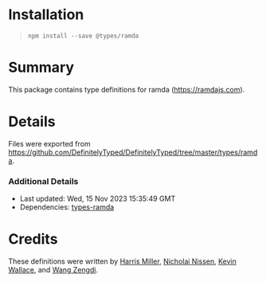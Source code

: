 # Installation
> `npm install --save @types/ramda`

# Summary
This package contains type definitions for ramda (https://ramdajs.com).

# Details
Files were exported from https://github.com/DefinitelyTyped/DefinitelyTyped/tree/master/types/ramda.

### Additional Details
 * Last updated: Wed, 15 Nov 2023 15:35:49 GMT
 * Dependencies: [types-ramda](https://npmjs.com/package/types-ramda)

# Credits
These definitions were written by [Harris Miller](https://github.com/harris-miller), [Nicholai Nissen](https://github.com/Nicholaiii), [Kevin Wallace](https://github.com/kedashoe), and [Wang Zengdi](https://github.com/adispring).

